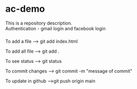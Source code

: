 # ac-demo
This is a repository description.
<br>
Authentication - gmail login and facebook login

### 
To add a file --> git add index.html

To add all file --> git add .

To see status --> git status

To commit changes --> git commit -m "message of commit"

To update in github -->git push origin main